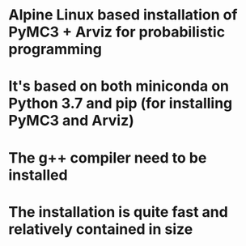 # Alpine Linux based installation of PyMC3 + Arviz for probabilistic programming
# It's based on both miniconda on Python 3.7 and pip (for installing PyMC3 and Arviz)
# The g++ compiler need to be installed 
# The installation is quite fast and relatively contained in size
